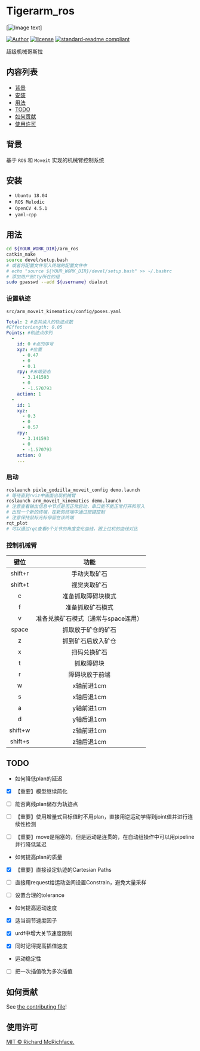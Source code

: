 # Tigerarm_ros

[![Image text](https://git.scutbot.cn/ctypchen/21_tigerarm_ros/raw/commit/498d1ec137a29175a185d77eebeb0572391b1016/img-folder/88940595_p0.png)]

[![Author](https://img.shields.io/badge/Author-cypypccpy-blue.svg "Author")](https://github.com/cypypccpy "Author")
[![license](https://img.shields.io/github/license/:user/:repo.svg)](LICENSE)
[![standard-readme compliant](https://img.shields.io/badge/readme%20style-standard-brightgreen.svg?style=flat-square)](https://github.com/RichardLitt/standard-readme)

超级机械哥斯拉

## 内容列表

- [背景](#背景)
- [安装](#安装)
- [用法](#用法)
- [TODO](#TODO)
- [如何贡献](#如何贡献)
- [使用许可](#使用许可)


## 背景

基于 `ROS` 和 `Moveit` 实现的机械臂控制系统

## 安装

- `Ubuntu 18.04`
- `ROS Melodic`
- `OpenCV 4.5.1`
- `yaml-cpp`

## 用法

```bash
cd ${YOUR_WORK_DIR}/arm_ros
catkin_make
source devel/setup.bash
# 或者将配置文件写入终端的配置文件中
# echo "source ${YOUR_WORK_DIR}/devel/setup.bash" >> ~/.bashrc
# 添加用户到tty所在的组
sudo gpasswd --add ${username} dialout
```

### 设置轨迹
`src/arm_moveit_kinematics/config/poses.yaml`

```yaml
Total: 2 #总共读入的轨迹点数
#EffectorLength: 0.05
Points: #轨迹点序列
  -
    id: 0 #点的序号
    xyz: #位置
      - 0.47
      - 0
      - 0.1
    rpy: #末端姿态
      - 3.141593
      - 0
      - -1.570793
    action: 1
  -
    id: 1
    xyz: 
      - 0.3
      - 0
      - 0.57
    rpy:
      - 3.141593
      - 0
      - -1.570793
    action: 0
    ...
```

### 启动
```bash
roslaunch pixle_godzilla_moveit_config demo.launch
# 等待直到rviz中画面出现机械臂
roslaunch arm_moveit_kinematics demo.launch
# 注意查看输出信息中节点是否正常启动，串口能不能正常打开和写入
# 出现一个新的终端，在新的终端中通过按键控制
# 注意保持鼠标光标停留在该终端
rqt_plot
# 可以通过rqt查看6个关节的角度变化曲线，跟上位机的曲线对比
```

### 控制机械臂

| 键位 | 功能 |
|:-:|:-:|
|shift+r|手动夹取矿石|
|shift+t|视觉夹取矿石|
|c|准备抓取障碍块模式|
|f|准备抓取矿石模式|
|v|准备兑换矿石模式（通常与space连用）|
|space|抓取放于矿仓的矿石|
|z|抓到矿石后放入矿仓|
|x|扫码兑换矿石|
|t|抓取障碍块|
|r|障碍块放于前端|
|w|x轴前进1cm|
|s|x轴后退1cm|
|a|y轴前进1cm|
|d|y轴后退1cm|
|shift+w|z轴前进1cm|
|shift+s|z轴后退1cm|


## TODO

- 如何降低plan的延迟

- [x] 【重要】模型继续简化
- [ ] 能否离线plan储存为轨迹点
- [ ] 【重要】使用增量式目标值时不用plan，直接用逆运动学得到joint值并进行连续性检测
- [ ] 【重要】move是阻塞的，但是运动是连贯的，在自动组操作中可以用pipeline并行降低延迟


- 如何提高plan的质量

- [x] 【重要】直接设定轨迹的Cartesian Paths
- [ ] 直接用request给运动空间设置Constrain，避免大量采样
- [ ] 设置合理的tolerance


- 如何提高运动速度

- [x] 适当调节速度因子
- [x] urdf中增大关节速度限制
- [x] 同时记得提高插值速度


- 运动稳定性

- [ ] 把一次插值改为多次插值


## 如何贡献

See [the contributing file](CONTRIBUTING.md)!


## 使用许可

[MIT © Richard McRichface.](../LICENSE)

